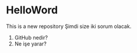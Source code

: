 # HelloWord
This is a new repository
Şimdi size iki sorum olacak.
1) GitHub nedir?
2) Ne işe yarar?
